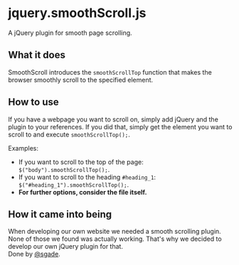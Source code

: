 jquery.smoothScroll.js
===================

A jQuery plugin for smooth page scrolling.

## What it does
SmoothScroll introduces the <code>smoothScrollTop</code> function that makes the browser smoothly scroll to the specified element.

## How to use
If you have a webpage you want to scroll on, simply add jQuery and the plugin to your references.
If you did that, simply get the element you want to scroll to and execute <code>smoothScrollTop();</code>.

Examples:
- If you want to scroll to the top of the page: <code>$("body").smoothScrollTop();</code>.
- If you want to scroll to the heading <code>#heading_1</code>: <code>$("#heading_1").smoothScrollTop();</code>.
- **For further options, consider the file itself.**

## How it came into being
When developing our own website we needed a smooth scrolling plugin. None of those we found was actually working. That's why we decided to develop our own jQuery plugin for that.  
Done by [@sgade](http://github.com/sgade). 
